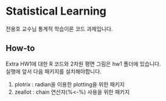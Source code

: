 # Statistical Learning
전용호 교수님 통계적 학습이론 코드 과제입니다.  

## How-to
Extra HW1에 대한 R 코드와 2차원 평면 그림은 hw1 폴더에 있습니다.  
실행에 앞서 다음 패키지를 설치해야합니다.  
1. plotrix : radian을 이용한 plotting을 위한 패키지
2. zeallot : chain 연산자(%<-%) 사용을 위한 패키지
